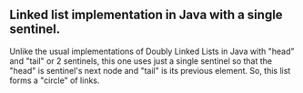 ## Linked list implementation in Java with a single sentinel.

Unlike the usual implementations of Doubly Linked Lists in Java with "head" and "tail" or 2 sentinels, this one uses just a single sentinel so that the "head" is sentinel's next node and "tail" is its previous element. So, this list forms a "circle" of links.
